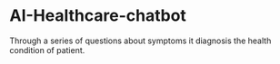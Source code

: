 # AI-Healthcare-chatbot
Through a series of questions about symptoms it diagnosis the health condition of patient. 
